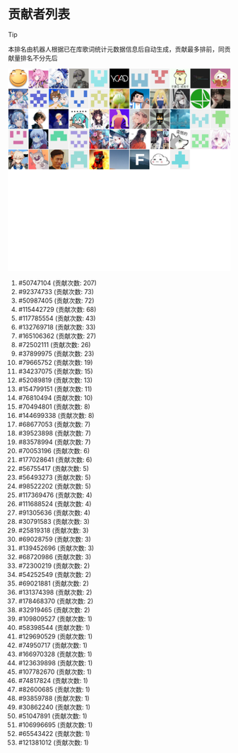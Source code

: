 # 贡献者列表

> [!TIP]
> 本排名由机器人根据已在库歌词统计元数据信息后自动生成，贡献最多排前，同贡献量排名不分先后

![贡献者头像画廊](./CONTRIBUTORS.svg)

1. #50747104 (贡献次数: 207)
2. #92374733 (贡献次数: 73)
3. #50987405 (贡献次数: 72)
4. #115442729 (贡献次数: 68)
5. #117785554 (贡献次数: 43)
6. #132769718 (贡献次数: 33)
7. #165106362 (贡献次数: 27)
8. #72502111 (贡献次数: 26)
9. #37899975 (贡献次数: 23)
10. #79665752 (贡献次数: 19)
11. #34237075 (贡献次数: 15)
12. #52089819 (贡献次数: 13)
13. #154799151 (贡献次数: 11)
14. #76810494 (贡献次数: 10)
15. #70494801 (贡献次数: 8)
16. #144699338 (贡献次数: 8)
17. #68677053 (贡献次数: 7)
18. #39523898 (贡献次数: 7)
19. #83578994 (贡献次数: 7)
20. #70053196 (贡献次数: 6)
21. #177028641 (贡献次数: 6)
22. #56755417 (贡献次数: 5)
23. #56493273 (贡献次数: 5)
24. #98522202 (贡献次数: 5)
25. #117369476 (贡献次数: 4)
26. #111688524 (贡献次数: 4)
27. #91305636 (贡献次数: 4)
28. #30791583 (贡献次数: 3)
29. #25819318 (贡献次数: 3)
30. #69028759 (贡献次数: 3)
31. #139452696 (贡献次数: 3)
32. #68720986 (贡献次数: 3)
33. #72300219 (贡献次数: 2)
34. #54252549 (贡献次数: 2)
35. #69021881 (贡献次数: 2)
36. #131374398 (贡献次数: 2)
37. #178468370 (贡献次数: 2)
38. #32919465 (贡献次数: 2)
39. #109809527 (贡献次数: 1)
40. #58398544 (贡献次数: 1)
41. #129690529 (贡献次数: 1)
42. #74950717 (贡献次数: 1)
43. #166970328 (贡献次数: 1)
44. #123639898 (贡献次数: 1)
45. #107782670 (贡献次数: 1)
46. #74817824 (贡献次数: 1)
47. #82600685 (贡献次数: 1)
48. #93859788 (贡献次数: 1)
49. #30862240 (贡献次数: 1)
50. #51047891 (贡献次数: 1)
51. #106996695 (贡献次数: 1)
52. #65543422 (贡献次数: 1)
53. #121381012 (贡献次数: 1)
